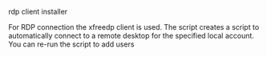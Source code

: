 rdp client installer


For RDP connection the xfreedp client is used. The script creates a script to automatically connect to a remote desktop for the specified local account. You can re-run the script to add users
